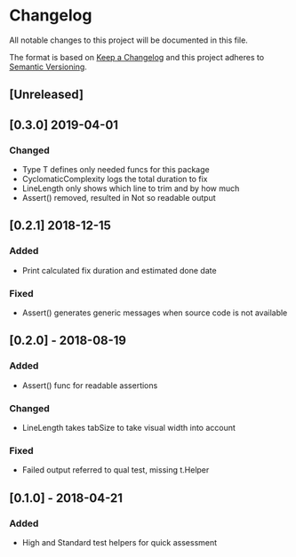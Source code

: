 # Changelog
All notable changes to this project will be documented in this file.

The format is based on [Keep a Changelog](http://keepachangelog.com/en/1.0.0/)
and this project adheres to [Semantic Versioning](http://semver.org/spec/v2.0.0.html).


## [Unreleased]

## [0.3.0] 2019-04-01
### Changed

- Type T defines only needed funcs for this package
- CyclomaticComplexity logs the total duration to fix
- LineLength only shows which line to trim and by how much
- Assert() removed, resulted in Not so readable output

## [0.2.1] 2018-12-15
### Added

- Print calculated fix duration and estimated done date

### Fixed

- Assert() generates generic messages when source code is not available

## [0.2.0] - 2018-08-19
### Added

- Assert() func for readable assertions

### Changed

- LineLength takes tabSize to take visual width into account

### Fixed

- Failed output referred to qual test, missing t.Helper

## [0.1.0] - 2018-04-21
### Added

- High and Standard test helpers for quick assessment
